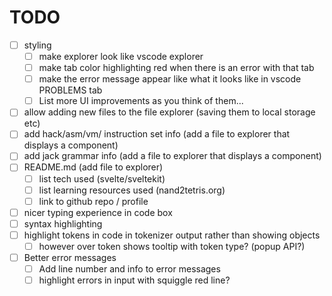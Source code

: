 # TODO

- [ ] styling
  - [ ] make explorer look like vscode explorer
  - [ ] make tab color highlighting red when there is an error with that tab
  - [ ] make the error message appear like what it looks like in vscode PROBLEMS tab
  - [ ] List more UI improvements as you think of them...
- [ ] allow adding new files to the file explorer (saving them to local storage etc)
- [ ] add hack/asm/vm/ instruction set info (add a file to explorer that displays a component)
- [ ] add jack grammar info (add a file to explorer that displays a component)
- [ ] README.md (add file to explorer)
  - [ ] list tech used (svelte/sveltekit)
  - [ ] list learning resources used (nand2tetris.org)
  - [ ] link to github repo / profile
- [ ] nicer typing experience in code box
- [ ] syntax highlighting
- [ ] highlight tokens in code in tokenizer output rather than showing objects
  - [ ] however over token shows tooltip with token type? (popup API?)
- [ ] Better error messages
  - [ ] Add line number and info to error messages
  - [ ] highlight errors in input with squiggle red line?
